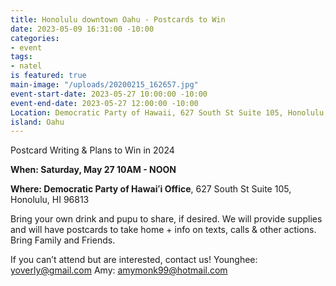 ```yaml
---
title: Honolulu downtown Oahu - Postcards to Win
date: 2023-05-09 16:31:00 -10:00
categories:
- event
tags:
- natel
is featured: true
main-image: "/uploads/20200215_162657.jpg"
event-start-date: 2023-05-27 10:00:00 -10:00
event-end-date: 2023-05-27 12:00:00 -10:00
Location: Democratic Party of Hawaii, 627 South St Suite 105, Honolulu, HI 96813
island: Oahu
---
```


Postcard Writing & Plans to Win in 2024

**When: Saturday, May 27 10AM - NOON** 

**Where: Democratic Party of Hawaiʻi Office**, 627 South St Suite 105, Honolulu, HI 96813

Bring your own drink and pupu to share, if desired. We will provide supplies and will have postcards to take home + info on texts, calls & other actions. Bring Family and Friends.

If you can’t attend but are interested, contact us! Younghee: yoverly@gmail.com 
Amy: amymonk99@hotmail.com